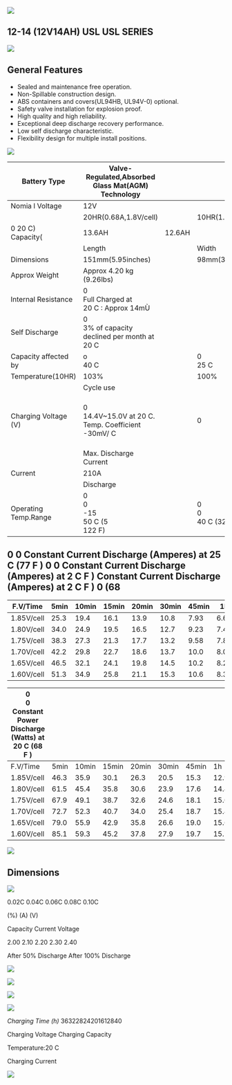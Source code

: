 ![](images/_page_0_Picture_0.jpeg)

## 12-14 (12V14AH) USL **USL SERIES**

![](images/_page_0_Picture_2.jpeg)

## **General Features**

- Sealed and maintenance free operation.
- Non-Spillable construction design.
- ABS containers and covers(UL94HB, UL94V-0) optional.
- Safety valve installation for explosion proof.
- High quality and high reliability.
- Exceptional deep discharge recovery performance.
- Low self discharge characteristic.
- Flexibility design for multiple install positions.

![](images/_page_0_Picture_12.jpeg)

| Battery Type         | Valve-Regulated,Absorbed Glass Mat(AGM) Technology   |        |                    |                                                            |         |                                    |  |  |  |  |  |
|----------------------|------------------------------------------------------|--------|--------------------|------------------------------------------------------------|---------|------------------------------------|--|--|--|--|--|
| Nomia l Voltage      | 12V                                                  |        |                    |                                                            |         |                                    |  |  |  |  |  |
|                      | 20HR(0.68A,1.8V/cell)                                |        | 10HR(1.26A,1.80V)  | 5HR(2.28A,1.75V)                                           |         | 1HR(8.35A,1.60V)                   |  |  |  |  |  |
| 0 20 C)<br>Capacity( | 13.6AH                                               | 12.6AH |                    | 11.4AH                                                     |         | 8.35AH                             |  |  |  |  |  |
|                      | Length                                               |        | Width              | Height                                                     |         | Total Height                       |  |  |  |  |  |
| Dimensions           | 151mm(5.95inches)                                    |        | 98mm(3.86inches)   | 95mm(3.74inches)                                           |         | 101mm(3.98inches)                  |  |  |  |  |  |
| Approx Weight        | Approx 4.20 kg (9.26lbs)                             |        |                    |                                                            |         |                                    |  |  |  |  |  |
| Internal Resistance  | 0<br>Full Charged at<br>20 C : Approx 14mÙ           |        |                    |                                                            |         |                                    |  |  |  |  |  |
| Self Discharge       | 0<br>3% of capacity declined per month at<br>20 C    |        |                    |                                                            |         |                                    |  |  |  |  |  |
| Capacity affected by | o<br>40 C                                            |        | 0<br>25 C          | 0<br>0 C                                                   |         | 0<br>-15 C                         |  |  |  |  |  |
| Temperature(10HR)    | 103%                                                 |        | 100%               | 86%                                                        |         | 65%                                |  |  |  |  |  |
|                      | Cycle use                                            |        |                    | Float use                                                  |         |                                    |  |  |  |  |  |
| Charging Voltage (V) | 0<br>14.4V~15.0V at 20 C. Temp. Coefficient -30mV/ C |        | 0                  | 0<br>0<br>13.5V~13.8V at 20 C.Temp. Coefficient (-20mV/ C) |         |                                    |  |  |  |  |  |
|                      | Max. Discharge Current                               |        |                    | Initial Charging Current                                   |         |                                    |  |  |  |  |  |
| Current              | 210A                                                 |        |                    | Less than 4.2A                                             |         |                                    |  |  |  |  |  |
|                      | Discharge                                            |        |                    | Charging                                                   | Storage |                                    |  |  |  |  |  |
| Operating Temp.Range | 0<br>0<br>-15<br>50 C (5<br>122 F)                   |        | 0<br>0<br>40 C (32 | 0<br>104 F)                                                |         | 0<br>0<br>-15<br>40 C (5<br>104 F) |  |  |  |  |  |

## **0 0 Constant Current Discharge (Amperes) at 25 C (77 F ) 0 0 Constant Current Discharge (Amperes) at 2 C F ) Constant Current Discharge (Amperes) at 2 C F ) 0 (68**

| F.V/Time   | 5min | 10min | 15min | 20min | 30min | 45min | 1h   | 2h   | 3h   | 4h   | 5h   | 6h   | 8h   | 10h  | 20h  |
|------------|------|-------|-------|-------|-------|-------|------|------|------|------|------|------|------|------|------|
| 1.85V/cell | 25.3 | 19.4  | 16.1  | 13.9  | 10.8  | 7.93  | 6.69 | 4.00 | 3.13 | 2.54 | 2.07 | 1.82 | 1.47 | 1.22 | 0.67 |
| 1.80V/cell | 34.0 | 24.9  | 19.5  | 16.5  | 12.7  | 9.23  | 7.49 | 4.36 | 3.37 | 2.71 | 2.23 | 1.95 | 1.56 | 1.26 | 0.68 |
| 1.75V/cell | 38.3 | 27.3  | 21.3  | 17.7  | 13.2  | 9.58  | 7.84 | 4.52 | 3.43 | 2.78 | 2.28 | 2.00 | 1.58 | 1.30 | 0.69 |
| 1.70V/cell | 42.2 | 29.8  | 22.7  | 18.6  | 13.7  | 10.0  | 8.09 | 4.64 | 3.52 | 2.85 | 2.34 | 2.05 | 1.60 | 1.32 | 0.70 |
| 1.65V/cell | 46.5 | 32.1  | 24.1  | 19.8  | 14.5  | 10.2  | 8.27 | 4.70 | 3.67 | 2.95 | 2.41 | 2.09 | 1.63 | 1.35 | 0.71 |
| 1.60V/cell | 51.3 | 34.9  | 25.8  | 21.1  | 15.3  | 10.6  | 8.35 | 4.91 | 3.78 | 3.04 | 2.49 | 2.13 | 1.65 | 1.36 | 0.71 |

| 0<br>0<br>Constant Power Discharge (Watts) at<br>20 C (68 F ) |      |       |       |       |       |       |      |      |      |      |      |      |      |      |      |
|---------------------------------------------------------------|------|-------|-------|-------|-------|-------|------|------|------|------|------|------|------|------|------|
| F.V/Time                                                      | 5min | 10min | 15min | 20min | 30min | 45min | 1h   | 2h   | 3h   | 4h   | 5h   | 6h   | 8h   | 10h  | 20h  |
| 1.85V/cell                                                    | 46.3 | 35.9  | 30.1  | 26.3  | 20.5  | 15.3  | 12.9 | 7.76 | 6.10 | 4.97 | 4.07 | 3.57 | 2.89 | 2.42 | 1.33 |
| 1.80V/cell                                                    | 61.5 | 45.4  | 35.8  | 30.6  | 23.9  | 17.6  | 14.4 | 8.42 | 6.52 | 5.28 | 4.34 | 3.82 | 3.06 | 2.50 | 1.34 |
| 1.75V/cell                                                    | 67.9 | 49.1  | 38.7  | 32.6  | 24.6  | 18.1  | 15.0 | 8.69 | 6.62 | 5.38 | 4.44 | 3.91 | 3.11 | 2.56 | 1.35 |
| 1.70V/cell                                                    | 72.7 | 52.3  | 40.7  | 34.0  | 25.4  | 18.7  | 15.4 | 8.89 | 6.79 | 5.51 | 4.55 | 3.99 | 3.15 | 2.61 | 1.38 |
| 1.65V/cell                                                    | 79.0 | 55.9  | 42.9  | 35.8  | 26.6  | 19.0  | 15.6 | 8.97 | 7.05 | 5.68 | 4.66 | 4.06 | 3.19 | 2.66 | 1.40 |
| 1.60V/cell                                                    | 85.1 | 59.3  | 45.2  | 37.8  | 27.9  | 19.7  | 15.7 | 9.31 | 7.23 | 5.84 | 4.79 | 4.14 | 3.21 | 2.68 | 1.40 |

![](images/_page_0_Picture_17.jpeg)

## **Dimensions**

![](images/_page_1_Figure_1.jpeg)

0.02C 0.04C 0.06C 0.08C 0.10C

(%) (A) (V)

Capacity Current Voltage

2.00 2.10 2.20 2.30 2.40

After 50% Discharge After 100% Discharge

![](images/_page_1_Figure_2.jpeg)

![](images/_page_1_Figure_3.jpeg)

![](images/_page_1_Figure_4.jpeg)

![](images/_page_1_Figure_5.jpeg)

*Charging Time (h)* 36322824201612840

Charging Voltage Charging Capacity

Temperature:20 C

Charging Current

![](images/_page_1_Figure_6.jpeg)